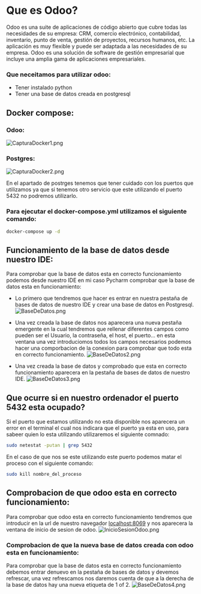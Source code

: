 # Que es Odoo?
Odoo es una suite de aplicaciones de código abierto que cubre todas las necesidades de su empresa: CRM, comercio electrónico, contabilidad, inventario, punto de venta, gestión de proyectos, recursos humanos, etc. La aplicación es muy flexible y puede ser adaptada a las necesidades de su empresa. Odoo es una solución de software de gestión empresarial que incluye una amplia gama de aplicaciones empresariales.

### Que neceitamos para utilizar odoo:
- Tener instalado python
- Tener una base de datos creada en postgresql

## Docker compose:

### Odoo:

![CapturaDocker1.png](Imagenes/CapturaDocker1.png)

### Postgres:

![CapturaDocker2.png](Imagenes/CapturaDocker2.png)

En el apartado de postrges tenemos que tener cuidado con los puertos que utilizamos ya que si tenemos otro servicio que este utilizando el puerto 5432 no podremos utilizarlo.

### Para ejecutar el docker-compose.yml utilizamos el siguiente comando:


```bash
docker-compose up -d
```
## Funcionamiento de la base de datos desde nuestro IDE:

Para comprobar que la base de datos esta en correcto funcionamiento podemos desde nuestro IDE en mi caso Pycharm comprobar que la base de datos esta en funcionamiento:
+ Lo primero que tendremos que hacer es entrar en nuestra pestaña de bases de datos de nuestro IDE y crear una base de datos en Postgresql.
![BaseDeDatos.png](Imagenes/BaseDeDatos.png)


+ Una vez creada la base de datos nos aparecera una nueva pestaña emergente en la cual tendremos que rellenar diferentes campos como pueden ser el Usuario, la contraseña, el host, el puerto... en esta ventana una vez introduciomos todos los campos necesarios podemos hacer una comporbacion de la conexion para comprobar que todo esta en correcto funcionamiento.
![BaseDeDatos2.png](Imagenes/BaseDeDato2.png)


+ Una vez creada la base de datos y comprobado que esta en correcto funcionamiento aparecera en la pestaña de bases de datos de nuestro IDE.
![BaseDeDatos3.png](Imagenes/BaseDeDato3.png)

## Que ocurre si en nuestro ordenador el puerto 5432 esta ocupado? 

Si el puerto que estamos utilizando no esta disponible nos aparecera un error en el terminal el cual nos indicara que el puerto ya esta en uso, para sabeer quien lo esta utilizando utilizaremos el siguiente comnado:

```bash
sudo netestat -putan | grep 5432
```
En el caso de que nos se este utilizando este puerto podemos matar el proceso con el siguiente comando:

```bash
sudo kill nombre_del_proceso
```

## Comprobacion de que odoo esta en correcto funcionamiento:
Para comprobar que odoo esta en correcto funcionamiento tendremos que introducir en la url de nuestro navegador <localhost:8069> y nos aparecera la ventana de inicio de sesion de odoo.
![InicioSesionOdoo.png](Imagenes/InicioSesionOdoo.png)

### Comprobacion de que la nueva base de datos creada con odoo esta en funcionamiento:
Para comprobar que la base de datos esta en correcto funcionamiento debemos entrar denuevo en la pestaña de bases de datos y devemos refrescar, una vez refrescamos nos daremos cuenta de que a la derecha de la base de datos hay una nueva etiqueta de 1 of 2. 
![BaseDeDatos4.png](Imagenes/BaseDeDato4.png)
